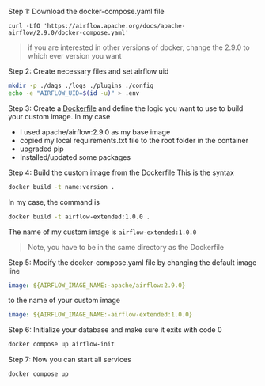 Step 1: Download the docker-compose.yaml file 
```
curl -LfO 'https://airflow.apache.org/docs/apache-airflow/2.9.0/docker-compose.yaml'
```

> if you are interested in other versions of docker, change the 2.9.0 to which ever version you want

Step 2: Create necessary files and set airflow uid
```bash
mkdir -p ./dags ./logs ./plugins ./config
echo -e "AIRFLOW_UID=$(id -u)" > .env
```

Step 3: Create a [Dockerfile](./Dockerfile) and define the logic you want to use to build your custom image. In my case
+ I used apache/airflow:2.9.0 as my base image
+ copied my local requirements.txt file to the root folder in the container
+ upgraded pip
+ Installed/updated some packages

Step 4: Build the custom image from the Dockerfile
This is the syntax
```bash
docker build -t name:version .
```

In my case, the command is

```bash
docker build -t airflow-extended:1.0.0 . 
```
The name of my custom image is `airflow-extended:1.0.0`

> Note, you have to be in the same directory as the Dockerfile

Step 5: Modify the docker-compose.yaml file by changing the default image line
```yaml
image: ${AIRFLOW_IMAGE_NAME:-apache/airflow:2.9.0}
```
to the name of your custom image
```yaml
image: ${AIRFLOW_IMAGE_NAME:-airflow-extended:1.0.0}
```

Step 6: Initialize your database and make sure it exits with code 0

```bash
docker compose up airflow-init
```

Step 7: Now you can start all services
```bash
docker compose up
```